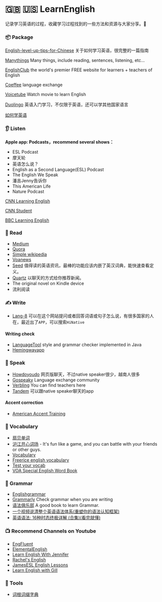 # 🇬🇧 🇺🇸 LearnEnglish

记录学习英语的过程，收藏学习过程找到的一些方法和资源与大家分享。🚀

### 📦 Package

[English-level-up-tips-for-Chinese](https://github.com/byoungd/English-level-up-tips-for-Chinese) 关于如何学习英语，很完整的一篇指南

[Manythings](http://www.manythings.org/) Many things, include reading, sentences, listening, etc...

[EnglishClub](https://www.englishclub.com/) the world's premier FREE website for learners + teachers of English

[Coeffee](https://coeffee.com/) language exchange

[Voicetube](https://tw.voicetube.com/) Watch movie to learn English

[Duolingo](https://www.duolingo.com/) 英语入门学习，不仅限于英语，还可以学其他国家语言

[如何学英语](https://tingtalk.me/tinglish/)

### 👂 Listen

**Apple app: Podcasts，recommend several shows：**

* ESL Podcast
* 摩天轮
* 英语怎么说？
* English as a Second Language(ESL) Podcast
* The English We Speak
* 潘吉Jenny告诉你
* This American Life
* Nature Podcast

[CNN Learning English](https://cnn-learn-english.papagei.com)

[CNN Student](https://www.youtube.com/user/CNNStudent)

[BBC Learning English](https://www.youtube.com/user/bbclearningenglish)

### 👀 Read

* [Medium](https://medium.com/)
* [Quora](https://www.quora.com/)
* [Simple wikipedia](https://simple.wikipedia.org)
* [Voanews](http://learningenglish.voanews.com/)
* [Seed](https://itunes.apple.com/cn/app/seed-zhi-du-ying-yu-zi-xun/id1016411909?mt=8) 值得读的英语资讯，最棒的功能应该内嵌了英汉词典，能快速查看定义。
* [Quartz](https://itunes.apple.com/us/app/quartz-news-in-a-whole-new-way/id1076683233?mt=8) 以聊天的方式给你推荐新闻。
* The original novel on Kindle device
* 流利阅读

### ✍️ Write

* [Lang-8](http://lang-8.com/) 可以在这个网站提问或者回答词语或句子怎么说，有很多国家的人在，最近出了`APP`，可以搜索`HiNative`

#### Writing check

* [LanguageTool](https://languagetool.org/) style and grammar checker implemented in Java
* [Hemingwayapp](http://www.hemingwayapp.com/)

### 💬 Speak

* [Howdoyoudo](https://howdoyou.do/) 网页版聊天，不过native speaker很少，越南人很多
* [Gospeaky](https://www.gospeaky.com) Language exchange community
* [Verbling](https://www.verbling.com/) You can find teachers here
* [Tandem](https://www.tandem.net/) 可以跟native speaker聊天的app

#### Accent correction

* [American Accent Training](http://pan.baidu.com/s/1skBcbTV)

### 🍚 Vocabulary

* [扇贝单词](http://www.shanbay.com/)
* [沪江开心词场](http://cichang.hujiang.com/) - It's fun like a game, and you can battle with your friends or other guys.
* [Vocabulary](https://www.vocabulary.com/)
* [Freerice english vocabulary](http://freerice.com/#/english-vocabulary/1525)
* [Test your vocab](http://testyourvocab.com/)
* [VOA Special English Word Book](https://simple.wikipedia.org/wiki/Wikipedia:VOA_Special_English_Word_Book)

### 🍬 Grammar

* [Englishgrammar](http://www.englishgrammar.org/)
* [Grammarly](https://app.grammarly.com/) Check grammar when you are writing
* [语法俱乐部](https://zhusandiao.gitbooks.io/grammar-club/content/xu.html) A good book to learn Grammar.
* [一个视频说清整个英语语法体系(重塑你的语法认知框架)](https://www.bilibili.com/video/BV1r54y1m7gd)
* [英语语法: 16种时态终极详解 (合集)(看完就懂)](https://www.bilibili.com/video/BV1Sv411y7d8)

### 📺 Recommend Channels on Youtube

* [EngFluent](https://www.youtube.com/channel/UCbW3Pcp-8Gz9QMKALqlY5nQ)
* [ElementalEnglish](https://www.youtube.com/user/eLeMentalEnglish)
* [Learn English With Jennifer](https://www.youtube.com/channel/UCtz_RVHDGCb4qFjTsnKzFlg)
* [Rachel's English](https://www.youtube.com/user/rachelsenglish/videos)
* [JamesESL English Lessons](https://www.youtube.com/channel/UCwA7Aepp7nRUJNa8roQ-6Bw)
* [Learn English with Gill](https://www.youtube.com/channel/UCzBGtBze1AIcDmRwD2ZjiAA)

### 🔧 Tools

* [词根词缀字典](http://dicts.cn/)
